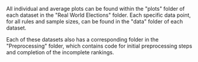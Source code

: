 All individual and average plots can be found within the "plots" folder of each dataset in the "Real World Elections" folder.
Each specific data point, for all rules and sample sizes, can be found in the "data" folder of each dataset.

Each of these datasets also has a corresponding folder in the "Preprocessing" folder, which contains code for initial preprocessing steps and completion of the incomplete rankings.

